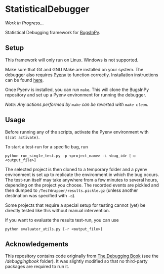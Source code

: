 # StatisticalDebugger

_Work in Progress..._

Statistical Debugging framework for [BugsInPy](https://github.com/soarsmu/BugsInPy).  

## Setup

This framework will only run on Linux. Windows is not supported.

Make sure that Git and GNU Make are installed on your system.
The debugger also requires [Pyenv](https://github.com/pyenv/pyenv) to function correctly. 
Installation instructions can be found [here](https://github.com/pyenv/pyenv-installer).

Once Pyenv is installed, you can run ```make```. This will clone the BugsInPy repository 
and set up a Pyenv environment for running the debugger.

_Note: Any actions performed by ```make``` can be reverted with ```make clean```._

## Usage

Before running any of the scripts, activate the Pyenv environment with ```$(cat activate)```.

To start a test-run for a specific bug, run
```shell
python run_single_test.py -p <project_name> -i <bug_id> [-o <output_file>] 
```
The selected project is then cloned to a temporary folder and a pyenv
environment is set up to replicate the environment in which the bug occurs.
The test-run itself may take anywhere from a few minutes to several hours, depending on the project you choose.
The recorded events are pickled and then dumped to ```/TestWrapper/results.pickle.gz``` (unless another destination was specified with ```-o```). 

Some projects that require a special setup for testing cannot (yet) be directly 
tested like this without manual intervention.

If you want to evaluate the results test-run, you can use

```shell
python evaluator_utils.py [-r <output_file>] 
```

## Acknowledgements

This repository contains code originally from [The Debugging Book](https://github.com/uds-se/debuggingbook) (see the 
_/debuggingbook_ folder).
It was slightly modified so that no third-party packages are required to run it.



